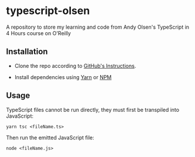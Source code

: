 # typescript-olsen

A repository to store my learning and code from Andy Olsen's TypeScript in 4 Hours course on O'Reilly

## Installation

- Clone the repo according to [GitHub's Instructions](https://docs.github.com/en/repositories/creating-and-managing-repositories/cloning-a-repository).

- Install dependencies using [Yarn](https://classic.yarnpkg.com/en/) or [NPM](https://docs.npmjs.com/)

## Usage

TypeScript files cannot be run directly, they must first be transpiled into JavaScript:

```
yarn tsc <fileName.ts>
```

Then run the emitted JavaScript file:

```
node <fileName.js>
```
